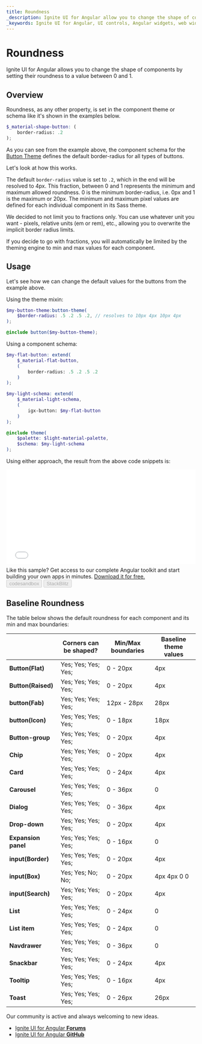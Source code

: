 ```yaml
---
title: Roundness
_description: Ignite UI for Angular allow you to change the shape of components by changing their border-radius.
_keywords: Ignite UI for Angular, UI controls, Angular widgets, web widgets, UI widgets, Angular, Native Angular Components Suite, Native Angular Controls, Native Angular Components Library 
---
```


# Roundness
<p class="highlight">Ignite UI for Angular allows you to change the shape of components by setting their roundness to a value between 0 and 1.</p>
<div class="divider"></div>

## Overview
Roundness, as any other property, is set in the component theme or schema like it's shown in the examples below.

```scss
$_material-shape-button: (
    border-radius: .2
);
```

As you can see from the example above, the component schema for the [Button Theme]({environment:sassApiUrl}/index.html#function-igx-button-theme) defines the default border-radius for all types of buttons.

Let's look at how this works. 

The default `border-radius` value is set to `.2`, which in the end will be resolved to 4px. This fraction, between 0 and 1 represents the minimum and maximum allowed roundness. 0 is the minimum border-radius, i.e. 0px and 1 is the maximum or 20px. The minimum and maximum pixel values are defined for each individual component in its Sass theme.

We decided to not limit you to fractions only. You can use whatever unit you want - pixels, relative units (em or rem), etc., allowing you to overwrite the implicit border radius limits.

If you decide to go with fractions, you will automatically be limited by the theming engine to min and max values for each component.

## Usage 
Let's see how we can change the default values for the buttons from the example above.

Using the theme mixin:
```scss
$my-button-theme:button-theme(
    $border-radius: .5 .2 .5 .2, // resolves to 10px 4px 10px 4px
);

@include button($my-button-theme);
```

Using a component schema:
```scss
$my-flat-button: extend(
    $_material-flat-button,
    (
        border-radius: .5 .2 .5 .2
    )
);

$my-light-schema: extend(
    $_material-light-schema, 
    (
        igx-button: $my-flat-button
    )
);

@include theme(
    $palette: $light-material-palette,
    $schema: $my-light-schema
);
```

Using either approach, the result from the above code snippets is:

<div class="sample-container loading" style="height: 250px">
    <iframe id="buttons-roundness-sample-iframe" frameborder="0" seamless="" width="100%" height="100%" src="{environment:demosBaseUrl}/data-entries/buttons-roundness-sample" onload="onSampleIframeContentLoaded(this);"></iframe>
</div>
<p style="margin: 0;padding-top: 0.5rem">Like this sample? Get access to our complete Angular toolkit and start building your own apps in minutes. <a class="no-external-icon mchNoDecorate trackCTA" target="_blank" href="https://www.infragistics.com/products/ignite-ui-angular/download" data-xd-ga-action="Download" data-xd-ga-label="Ignite UI for Angular">Download it for free.</a></p>
<div>
<button data-localize="codesandbox" disabled class="codesandbox-btn" data-iframe-id="buttons-roundness-sample-iframe" data-demos-base-url="{environment:demosBaseUrl}">codesandbox</button>
<button data-localize="stackblitz" disabled class="stackblitz-btn" data-iframe-id="buttons-roundness-sample-iframe" data-demos-base-url="{environment:demosBaseUrl}">StackBlitz</button>
</div>
<div class="divider--half"></div>

## Baseline Roundness
The table below shows the default roundness for each component and its min and max boundaries:

|                     | **Corners can be shaped?** | **Min/Max boundaries** | **Baseline theme values** |
|---------------------|----------------------------|------------------------|---------------------------|
| **Button(Flat)**    | Yes; Yes; Yes; Yes;        | 0 - 20px               | 4px                       |
| **Button(Raised)**  | Yes; Yes; Yes; Yes;        | 0 - 20px               | 4px                       |
| **button(Fab)**     | Yes; Yes; Yes; Yes;        | 12px - 28px            | 28px                      |
| **button(Icon)**    | Yes; Yes; Yes; Yes;        | 0 - 18px               | 18px                      |
| **Button-group**    | Yes; Yes; Yes; Yes;        | 0 - 20px               | 4px                       |
| **Chip**            | Yes; Yes; Yes; Yes;        | 0 - 20px               | 4px                       |
| **Card**            | Yes; Yes; Yes; Yes;        | 0 - 24px               | 4px                       |
| **Carousel**        | Yes; Yes; Yes; Yes;        | 0 - 36px               | 0                         |
| **Dialog**          | Yes; Yes; Yes; Yes;        | 0 - 36px               | 4px                       |
| **Drop-down**       | Yes; Yes; Yes; Yes;        | 0 - 20px               | 4px                       |
| **Expansion panel** | Yes; Yes; Yes; Yes;        | 0 - 16px               | 0                         |
| **input(Border)**   | Yes; Yes; Yes; Yes;        | 0 - 20px               | 4px                       |
| **input(Box)**      | Yes; Yes; No; No;          | 0 - 20px               | 4px 4px 0 0               |
| **input(Search)**   | Yes; Yes; Yes; Yes;        | 0 - 20px               | 4px                       |
| **List**            | Yes; Yes; Yes; Yes;        | 0 - 24px               | 0                         |
| **List item**       | Yes; Yes; Yes; Yes;        | 0 - 24px               | 0                         |
| **Navdrawer**       | Yes; Yes; Yes; Yes;        | 0 - 36px               | 0                         |
| **Snackbar**        | Yes; Yes; Yes; Yes;        | 0 - 24px               | 4px                       |
| **Tooltip**         | Yes; Yes; Yes; Yes;        | 0 - 16px               | 4px                       |
| **Toast**           | Yes; Yes; Yes; Yes;        | 0 - 26px               | 26px                      |


<div class="divider--half"></div>
Our community is active and always welcoming to new ideas.

* [Ignite UI for Angular **Forums**](https://www.infragistics.com/community/forums/f/ignite-ui-for-angular)
* [Ignite UI for Angular **GitHub**](https://github.com/IgniteUI/igniteui-angular)
